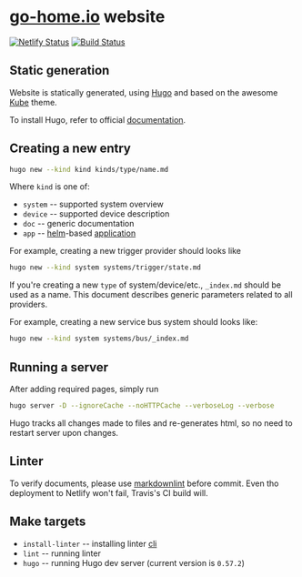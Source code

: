 # [go-home.io](https://go-home.io) website

[![Netlify Status](https://api.netlify.com/api/v1/badges/29b86cca-d9fb-4a8c-91fc-5535766de8cf/deploy-status)](https://app.netlify.com/sites/go-home-io/deploys)
[![Build Status](https://travis-ci.com/go-home-io/website.svg?branch=master)](https://travis-ci.com/go-home-io/website)

## Static generation

Website is statically generated, using [Hugo](http://gohugo.io) and based on
the awesome [Kube](http://kube.elemnts.org) theme.

To install Hugo, refer to official [documentation](http://gohugo.io/getting-started/installing/).

## Creating a new entry

```bash
hugo new --kind kind kinds/type/name.md
```

Where `kind` is one of:

- `system` -- supported system overview
- `device` -- supported device description
- `doc` -- generic documentation
- `app` -- [helm](https://helm.sh)-based [application](https://github.com/go-home-io/helm)

For example, creating a new trigger provider should looks like

```bash
hugo new --kind system systems/trigger/state.md
```

If you're creating a new `type` of system/device/etc., `_index.md` should be used
as a name. This document describes generic parameters related to all providers.

For example, creating a new service bus system should looks like:

```bash
hugo new --kind system systems/bus/_index.md
```

## Running a server

After adding required pages, simply run

```bash
hugo server -D --ignoreCache --noHTTPCache --verboseLog --verbose
```

Hugo tracks all changes made to files and re-generates html, so no need to
restart server upon changes.

## Linter

To verify documents, please use [markdownlint](https://github.com/DavidAnson/markdownlint)
before commit. Even tho deployment to Netlify won't fail, Travis's CI build will.

## Make targets

- `install-linter` -- installing linter [cli](https://github.com/igorshubovych/markdownlint-cli)
- `lint` -- running linter
- `hugo` -- running Hugo dev server (current version is `0.57.2`)
